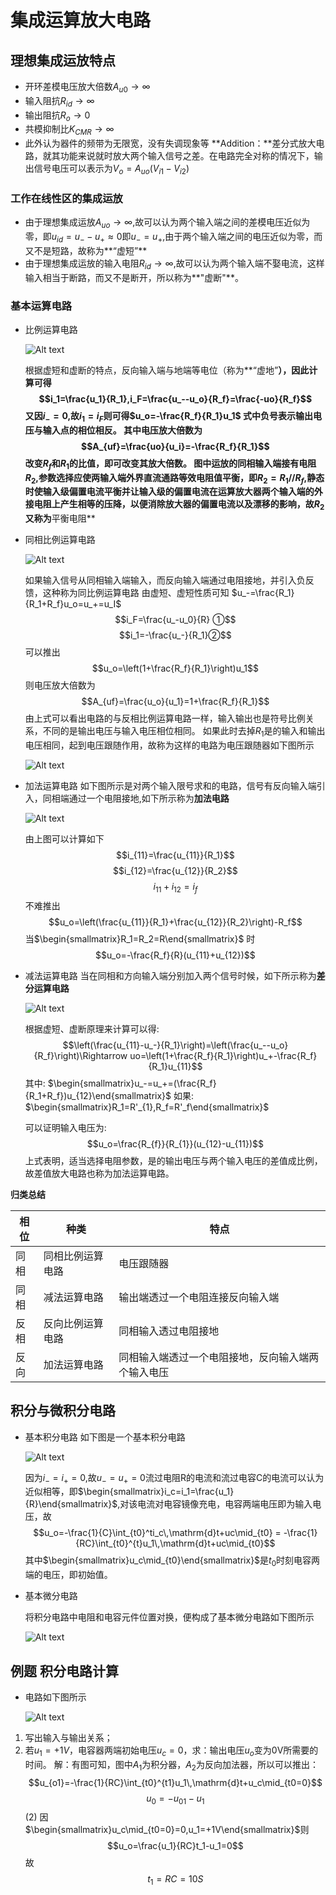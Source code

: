 # 集成运算放大电路

## 理想集成运放特点

- 开环差模电压放大倍数$A_{u0}\rightarrow\infty$
- 输入阻抗$R_{id}\rightarrow\infty$
- 输出阻抗$R_{o}\rightarrow0$
- 共模抑制比$K_{CMR}\rightarrow\infty$
- 此外认为器件的频带为无限宽，没有失调现象等
  **Addition：**差分式放大电路，就其功能来说就时放大两个输入信号之差。在电路完全对称的情况下，输出信号电压可以表示为$V_o=A_{uo}(V_{i1}-V_{i2})$

### 工作在线性区的集成运放

- 由于理想集成运放$A_{uo}\rightarrow\infty$,故可以认为两个输入端之间的差模电压近似为零，即$u_{id}=u_--u_+\approx0$即$u_-=u_+$,由于两个输入端之间的电压近似为零，而又不是短路，故称为**“虚短”**
- 由于理想集成运放的输入电阻$R_{id}\rightarrow\infty$,故可以认为两个输入端不娶电流，这样输入相当于断路，而又不是断开，所以称为**"虚断"**。

### 基本运算电路

- 比例运算电路

  ![Alt text](/images/集成运算放大电路/1450940023854.png#center)

  根据虚短和虚断的特点，反向输入端与地端等电位（称为**“虚地”**），因此计算可得
  $$i_1=\frac{u_1}{R_1},i_F=\frac{u_--u_o}{R_f}=\frac{-uo}{R_f}$$
  又因$i_-=0$,故$i_1=i_F$则可得$u_o=-\frac{R_f}{R_1}u_1$ 式中负号表示输出电压与输入点的相位相反。
  其中电压放大倍数为$$A_{uf}=\frac{uo}{u_i}=-\frac{R_f}{R_1}$$改变$R_f$和$R_1$的比值，即可改变其放大倍数。
  图中运放的同相输入端接有电阻$R_2$,参数选择应使两输入端外界直流通路等效电阻值平衡，即$R_2=R_1//R_f$,静态时使输入级偏置电流平衡并让输入级的偏置电流在运算放大器两个输入端的外接电阻上产生相等的压降，以便消除放大器的偏置电流以及漂移的影响，故$R_2$又称为**平衡电阻**

- 同相比例运算电路

  ![Alt text](/images/集成运算放大电路/1450940990785.png#center)

  如果输入信号从同相输入端输入，而反向输入端通过电阻接地，并引入负反馈，这种称为同比例运算电路
  由虚短、虚短性质可知 $u_-=\frac{R_1}{R_1+R_f}u_o=u_+=u_I$
  $$i_F=\frac{u_-u_0}{R} ①$$
  $$i_1=-\frac{u_-}{R_1}②$$
  可以推出$$u_o=\left(1+\frac{R_f}{R_1}\right)u_1$$
  则电压放大倍数为$$A_{uf}=\frac{u_o}{u_1}=1+\frac{R_f}{R_1}$$
  由上式可以看出电路的与反相比例运算电路一样，输入输出也是符号比例关系，不同的是输出电压与输入电压相位相同。
  如果此时去掉$R_1$是的输入和输出电压相同，起到电压跟随作用，故称为这样的电路为电压跟随器如下图所示

  ![Alt text](/images/集成运算放大电路/1450943172387.png#center)

- 加法运算电路
  如下图所示是对两个输入限号求和的电路，信号有反向输入端引入，同相端通过一个电阻接地,如下所示称为**加法电路**

  ![Alt text](/images/集成运算放大电路/1450943247126.png#center)

  由上图可以计算如下
  $$i_{11}=\frac{u_{11}}{R_1}$$
  $$i_{12}=\frac{u_{12}}{R_2}$$
  $$i_{11}+i_{12}=i_f$$
  不难推出$$u_o=\left(\frac{u_{11}}{R_1}+\frac{u_{12}}{R_2}\right)-R_f$$
  当$\begin{smallmatrix}R_1=R_2=R\end{smallmatrix}$ 时 $$u_o=-\frac{R_f}{R}(u_{11}+u_{12})$$
- 减法运算电路
  当在同相和方向输入端分别加入两个信号时候，如下所示称为**差分运算电路**

  ![Alt text](/images/集成运算放大电路/1450944131530.png#center)

  根据虚短、虚断原理来计算可以得:
  $$\left(\frac{u_{11}-u_-}{R_1}\right)=\left(\frac{u_--u_o}{R_f}\right)\Rightarrow uo=\left(1+\frac{R_f}{R_1}\right)u_+-\frac{R_f}{R_1}u_{11}$$
  其中: $\begin{smallmatrix}u_-=u_+=(\frac{R_f}{R_1+R_f})u_{12}\end{smallmatrix}$
  如果: $\begin{smallmatrix}R_1=R'_{1},R_f=R'_f\end{smallmatrix}$ 
  
  可以证明输入电压为: $$u_o=\frac{R_{f}}{R_{1}}(u_{12}-u_{11})$$
  上式表明，适当选择电阻参数，是的输出电压与两个输入电压的差值成比例，故差值放大电路也称为加法运算电路。

**归类总结**

| 相位 | 种类             | 特点                                               |
| ---- | ---------------- | -------------------------------------------------- |
| 同相 | 同相比例运算电路 | 电压跟随器                                         |
| 同相 | 减法运算电路     | 输出端透过一个电阻连接反向输入端                   |
| 反相 | 反向比例运算电路 | 同相输入透过电阻接地                               |
| 反向 | 加法运算电路     | 同相输入端透过一个电阻接地，反向输入端两个输入电压 |


## 积分与微积分电路

- 基本积分电路
  如下图是一个基本积分电路

  ![Alt text](/images/集成运算放大电路/1450949445110.png#center)

  因为$i_-=i_+=0$,故$u_-=u_+=0$流过电阻R的电流和流过电容C的电流可以认为近似相等，即$\begin{smallmatrix}i_c=i_1=\frac{u_1}{R}\end{smallmatrix}$,对该电流对电容镜像充电，电容两端电压即为输入电压，故
  $$u_o=-\frac{1}{C}\int_{t0}^ti_c\,\mathrm{d}t+uc\mid_{t0} = -\frac{1}{RC}\int_{t0}^{t}u_1\,\mathrm{d}t+uc\mid_{t0}$$其中$\begin{smallmatrix}u_c\mid_{t0}\end{smallmatrix}$是$t_0$时刻电容两端的电压，即初始值。
- 基本微分电路

  将积分电路中电阻和电容元件位置对换，便构成了基本微分电路如下图所示

  ![Alt text](/images/集成运算放大电路/1450950459151.png#center)


## 例题 积分电路计算

- 电路如下图所示

  ![Alt text](/images/集成运算放大电路/1450951170018.png#center)

1. 写出输入与输出关系；
2. 若$u_1=+1V$，电容器两端初始电压$u_c=0$，求：输出电压$u_o$变为0V所需要的时间。
   解：有图可知，图中$A_1$为积分器，$A_2$为反向加法器，所以可以推出：
   $$u_{o1}=-\frac{1}{RC}\int_{t0}^{t1}u_1\,\mathrm{d}t+u_c\mid_{t0=0}$$
   $$u_0=-u_{01}-u_1$$
   (2) 因$\begin{smallmatrix}u_c\mid_{t0=0}=0,u_1=+1V\end{smallmatrix}$则
   $$u_o=\frac{u_1}{RC}t_1-u_1=0$$
   故$$t_1=RC=10S$$

